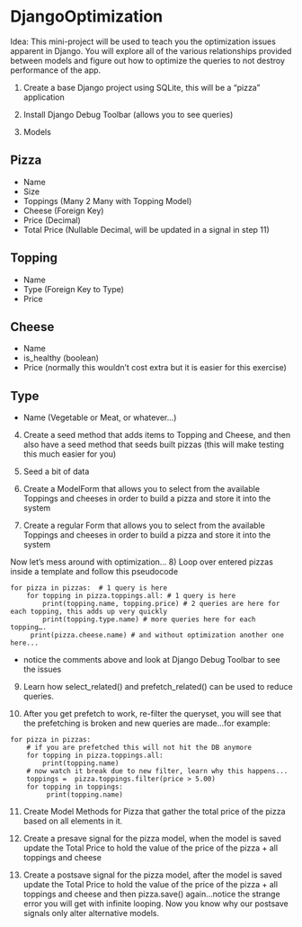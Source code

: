 # DjangoOptimization
Idea: This mini-project will be used to teach you the optimization issues apparent in Django. You will explore all of the various relationships provided between models and figure out how to optimize the queries to not destroy performance of the app.

1) Create a base Django project using SQLite, this will be a “pizza” application

2) Install Django Debug Toolbar (allows you to see queries)

3) Models

## Pizza
- Name
- Size
- Toppings (Many 2 Many with Topping Model)
- Cheese (Foreign Key)
- Price (Decimal)
- Total Price (Nullable Decimal, will be updated in a signal in step 11)

## Topping
- Name
- Type (Foreign Key to Type)
- Price

## Cheese
- Name
- is_healthy (boolean)
- Price (normally this wouldn’t cost extra but it is easier for this exercise)

## Type
- Name (Vegetable or Meat, or whatever...)

4) Create a seed method that adds items to Topping and Cheese, and then also have a seed method that seeds built pizzas (this will make testing this much easier for you)

5) Seed a bit of data

6) Create a ModelForm that allows you to select from the available Toppings and cheeses in order to build a pizza and store it into the system

7)  Create a regular Form that allows you to select from the available Toppings and cheeses in order to build a pizza and store it into the system

Now let’s mess around with optimization…
8) Loop over entered pizzas inside a template and follow this pseudocode
```
for pizza in pizzas:  # 1 query is here
    for topping in pizza.toppings.all: # 1 query is here
        print(topping.name, topping.price) # 2 queries are here for each topping, this adds up very quickly
        print(topping.type.name) # more queries here for each topping….
     print(pizza.cheese.name) # and without optimization another one here...
```

- notice the comments above and look at Django Debug Toolbar to see the issues

9) Learn how select_related() and prefetch_related() can be used to reduce queries.

10) After you get prefetch to work, re-filter the queryset, you will see that the prefetching is broken and new queries are made...for example:
```
for pizza in pizzas:  
    # if you are prefetched this will not hit the DB anymore
    for topping in pizza.toppings.all: 
        print(topping.name)
    # now watch it break due to new filter, learn why this happens...
    toppings =  pizza.toppings.filter(price > 5.00)
    for topping in toppings:
         print(topping.name)
```
   

11) Create Model Methods for Pizza that gather the total price of the pizza based on all elements in it.

12) Create a presave signal for the pizza model, when the model is saved update the Total Price to hold the value of the price of the pizza + all toppings and cheese

13) Create a postsave signal for the pizza model, after the model is saved update the Total Price to hold the value of the price of the pizza + all toppings and cheese and then pizza.save() again…notice the strange error you will get with infinite looping. Now you know why our postsave signals only alter alternative models.
